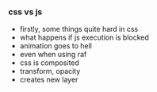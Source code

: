 ### css vs js

- firstly, some things quite hard in css
- what happens if js execution is blocked
- animation goes to hell
- even when using raf
- css is composited
- transform, opacity
- creates new layer
